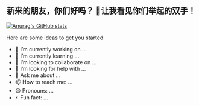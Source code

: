 ## <center>新来的朋友，你们好吗？ 👋让我看见你们举起的双手！

[![Anurag's GitHub stats](https://github-readme-stats.vercel.app/api?username=Jasongeng)](https://github.com/anuraghazra/github-readme-stats)

Here are some ideas to get you started:

- 🔭 I’m currently working on ...
- 🌱 I’m currently learning ...
- 👯 I’m looking to collaborate on ...
- 🤔 I’m looking for help with ...
- 💬 Ask me about ...
- 📫 How to reach me: ...
- 😄 Pronouns: ...
- ⚡ Fun fact: ...
